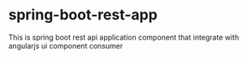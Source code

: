 # spring-boot-rest-app
This is spring boot rest api application component that integrate with angularjs ui component consumer
